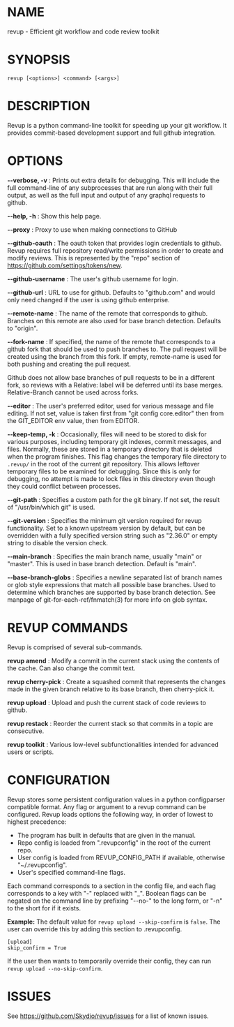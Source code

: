 # NAME

revup - Efficient git workflow and code review toolkit

# SYNOPSIS

`revup [<options>] <command> [<args>]`

# DESCRIPTION

Revup is a python command-line toolkit for speeding up your
git workflow. It provides commit-based development support and
full github integration.

# OPTIONS

**--verbose, -v**
: Prints out extra details for debugging. This will include the
full command-line of any subprocesses that are run along with
their full output, as well as the full input and output of any
graphql requests to github.

**--help, -h**
: Show this help page.

**--proxy**
: Proxy to use when making connections to GitHub

**--github-oauth**
: The oauth token that provides login credentials to github. Revup
requires full repository read/write permissions in order to create
and modify reviews. This is represented by the "repo" section of
https://github.com/settings/tokens/new.

**--github-username**
: The user's github username for login.

**--github-url**
:  URL to use for github. Defaults to "github.com" and would only
need changed if the user is using github enterprise.

**--remote-name**
: The name of the remote that corresponds to github. Branches on this
remote are also used for base branch detection. Defaults to "origin".

**--fork-name**
: If specified, the name of the remote that corresponds to a github fork
that should be used to push branches to. The pull request will be created
using the branch from this fork. If empty, remote-name is used for both
pushing and creating the pull request.

Github does not allow base branches of pull requests to be in a different
fork, so reviews with a Relative: label will be deferred until its base
merges. Relative-Branch cannot be used across forks.

**--editor**
: The user's preferred editor, used for various message and file
editing. If not set, value is taken first from "git config core.editor"
then from the GIT_EDITOR env value, then from EDITOR.

**--keep-temp, -k**
: Occasionally, files will need to be stored to disk for various
purposes, including temporary git indexes, commit messages, and
files. Normally, these are stored in a temporary directory that
is deleted when the program finishes. This flag changes the temporary
file directory to `.revup/` in the root of the current git repository.
This allows leftover temporary files to be examined for debugging.
Since this is only for debugging, no attempt is made to lock files
in this directory even though they could conflict between processes.

**--git-path**
: Specifies a custom path for the git binary. If not set, the result of
"/usr/bin/which git" is used.

**--git-version**
: Specifies the minimum git version required for revup functionality.
Set to a known upstream version by default, but can be overridden with
a fully specified version string such as "2.36.0" or empty string to
disable the version check.

**--main-branch**
: Specifies the main branch name, usually "main" or "master". This
is used in base branch detection. Default is "main".

**--base-branch-globs**
: Specifies a newline separated list of branch names or glob style
expressions that match all possible base branches. Used to determine
which branches are supported by base branch detection. See manpage of
git-for-each-ref/fnmatch(3) for more info on glob syntax.

# REVUP COMMANDS

Revup is comprised of several sub-commands.

**revup amend**
: Modify a commit in the current stack using the contents of the
cache. Can also change the commit text.

**revup cherry-pick**
: Create a squashed commit that represents the changes made in the
given branch relative to its base branch, then cherry-pick it.

**revup upload**
: Upload and push the current stack of code reviews to github.

**revup restack**
: Reorder the current stack so that commits in a topic are consecutive.

**revup toolkit**
: Various low-level subfunctionalities intended for advanced users or scripts.

# CONFIGURATION
Revup stores some persistent configuration values in a python configparser
compatible format. Any flag or argument to a revup command can be configured.
Revup loads options the following way, in order of lowest to highest precedence:

- The program has built in defaults that are given in the manual.
- Repo config is loaded from ".revupconfig" in the root of the current repo.
- User config is loaded from REVUP_CONFIG_PATH if available, otherwise "~/.revupconfig".
- User's specified command-line flags.

Each command corresponds to a section in the config file, and each flag
corresponds to a key with "-" replaced with "_".
Boolean flags can be negated on the command line by prefixing "--no-" to the
long form, or "-n" to the short for if it exists.

**Example:**
The default value for `revup upload --skip-confirm` is `false`. The user
can override this by adding this section to .revupconfig.
```
[upload]
skip_confirm = True
```
If the user then wants to temporarily override their config, they can
run `revup upload --no-skip-confirm`.


# ISSUES

See https://github.com/Skydio/revup/issues for a list of known issues.
